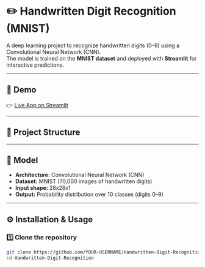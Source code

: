 # ✏️ Handwritten Digit Recognition (MNIST)

A deep learning project to recognize handwritten digits (0–9) using a Convolutional Neural Network (CNN).  
The model is trained on the **MNIST dataset** and deployed with **Streamlit** for interactive predictions.

---

## 🚀 Demo
👉 [Live App on Streamlit](https://YOUR-STREAMLIT-LINK)

---

## 📂 Project Structure

---

## 🧠 Model
- **Architecture:** Convolutional Neural Network (CNN)  
- **Dataset:** MNIST (70,000 images of handwritten digits)  
- **Input shape:** 28x28x1  
- **Output:** Probability distribution over 10 classes (digits 0–9)  

---

## ⚙️ Installation & Usage

### 1️⃣ Clone the repository
```bash
git clone https://github.com/YOUR-USERNAME/Handwritten-Digit-Recognition.git
cd Handwritten-Digit-Recognition
